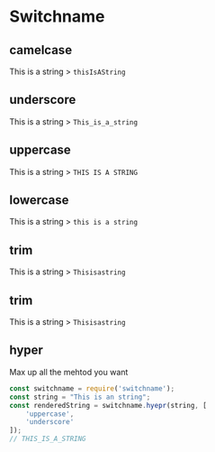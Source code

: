 # Switchname

## camelcase
This is a string > `thisIsAString`

## underscore
This is a string > `This_is_a_string`

## uppercase
This is a string > `THIS IS A STRING`

## lowercase
This is a string > `this is a string`

## trim
This is a string > `Thisisastring`

## trim
This is a string > `Thisisastring`

## hyper
Max up all the mehtod you want
```javascript
const switchname = require('switchname');
const string = "This is an string";
const renderedString = switchname.hyepr(string, [
    'uppercase',
    'underscore'
]);
// THIS_IS_A_STRING
```